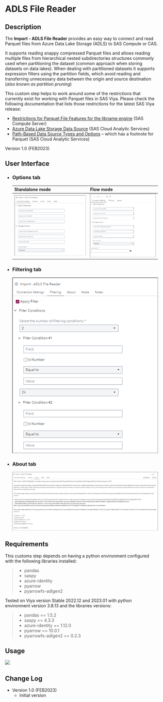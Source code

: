 # ADLS File Reader

## Description

The **Import - ADLS File Reader** provides an easy way to connect and read Parquet files from Azure Data Lake Storage (ADLS) to SAS Compute or CAS.

It supports reading snappy compressed Parquet files and allows reading multiple files from hierarchical nested subdirectories structures 
commonly used when partitioning the dataset (common approach when storing datasets on data lakes). 
When dealing with partitioned datasets it supports expression filters using the partition fields, which avoid reading and transferring unnecessary data 
between the origin and source destination (*also known as partition pruning*)

This custom step helps to work around some of the restrictions that currently exist for working with Parquet files in SAS Viya. Please check the following documentation that lists those restrictions for the latest SAS Viya release:
 - [Restrictions for Parquet File Features for the libname engine](https://go.documentation.sas.com/doc/en/pgmsascdc/default/enghdff/p1pr85ltrpplbtn1h9sog99p4mr5.htm) (SAS Compute Server) 
 - [Azure Data Lake Storage Data Source](https://go.documentation.sas.com/doc/en/pgmsascdc/default/casref/n1ogaeli0qbctqn1e3fx8gz70lkq.htm) (SAS Cloud Analytic Services)
 - [Path-Based Data Source Types and Options](https://go.documentation.sas.com/doc/en/pgmsascdc/default/casref/n0kizq68ojk7vzn1fh3c9eg3jl33.htm#n0cxk3edba75w8n1arx3n0dxtdrt) – which has a footnote for Parquet (SAS Cloud Analytic Services)

Version 1.0 (FEB2023)

## User Interface

* ### Options tab ###

   | Standalone mode | Flow mode |
   | --- | --- |                
   | ![](img/ADLS_File_Reader-tabConnectionSettings-standalone.png)  | ![](img/ADLS_File_Reader-tabConnectionSettings-flowmode.png) |

* ### Filtering tab ###

   ![](img/ADLS_File_Reader-tabFiltering-flow.png)

* ### About tab ###

   ![](img/ADLS_File_Reader-tabAbout-flow.png)

## Requirements



This customs step depends on having a python environment configured with the following libraries installed: 
> - pandas
> - saspy
> - azure-identity
> - pyarrow
> - pyarrowfs-adlgen2

Tested on Viya version Stable 2022.12 and 2023.01 with python environment version 3.8.13 and the libraries versions:
> - pandas == 1.5.2
> - saspy == 4.3.3
> - azure-identity == 1.12.0
> - pyarrow == 10.0.1
> - pyarrowfs-adlgen2 == 0.2.3

## Usage

![](img/ADLS_File_Reader-Demo.GIF)

## Change Log

* Version 1.0 (FEB2023)
    * Initial version